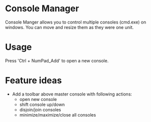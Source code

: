 # Console Manager
Console Manger allows you to control multiple consoles (cmd.exe) on windows. You can move and resize them as they were one unit.

# Usage
Press 'Ctrl + NumPad_Add' to open a new console.

# Feature ideas
- Add a toolbar above master console with following actions:
    - open new console
    - shift console up/down
    - disjoin/join consoles
    - minimize/maximize/close all consoles
